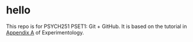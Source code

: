 # hello
This repo is for PSYCH251 PSET1: Git + GitHub. 
It is based on the tutorial in [Appendix A](https://experimentology.io/A-git) of Experimentology.

